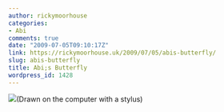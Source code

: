 ```yaml
---
author: rickymoorhouse
categories:
- Abi
comments: true
date: "2009-07-05T09:10:17Z"
link: https://rickymoorhouse.uk/2009/07/05/abis-butterfly/
slug: abis-butterfly
title: Abi;s Butterfly
wordpress_id: 1428
---
```


![](http://samespirit.net/ricky/images/070509_0810_AbisButterf1.png)(Drawn on the computer with a stylus)
	
